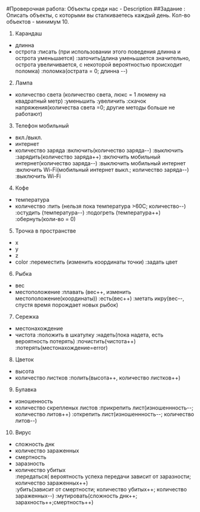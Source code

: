 #Проверочная работа: Объекты среди нас - Description
##Задание : Описать объекты, с которыми вы сталкиваетесь каждый день.
Кол-во объектов - минимум 10.
 
1. Карандаш
- длинна
- острота
:писать (при использовании этого поведения длинна и острота уменьшается)
:заточить(длина уменьшается значительно, острота увеличивается, с некоторой вероятностью происходит поломка)
:поломка(острата = 0; длинна --)

2. Лампа
- количество света (количество света,  люкс = 1 люмену на квадратный метр)
:уменьшить
:увеличить
:скачок напряжения(количества света =0; другие методы больше не работают)

3. Телефон мобильный
- вкл./выкл.
- интернет
- количество заряда
:включить(количество заряда--)
:выключить
:зарядить(количество заряда++)
:включить мобильный интернет(количество заряда--)
:выключить мобильный интернет
:включить Wi-Fi(мобильный интернет выкл.; количество заряда--)
:выключить Wi-Fi

4. Кофе
- температура
- количество
:пить (нельзя пока температура >60C; количество--)
:остудить (температура--)
:подогреть (температура++)
:обернуть(коли-во = 0)

5. Трочка в пространстве
- х
- у
- z
- color
:переместить (изменить координаты точки)
:задать цвет

6. Рыбка
- вес
- местоположение
:плавать (вес++, изменить местоположение(координаты))
:есть(вес++)
:метать икру(вес--, спустя время порождает новых рыбок)

7. Сережка
- местонахождение
- чистота
:положить в шкатулку
:надеть(пока надета, есть вероятность потерять)
:почистить(чистота++)
:потерять(местонахождение=error)

8. Цветок
- высота
- количество листков
:полить(высота++, количество листков++)

9. Булавка
- изношенность
- количество скрепленых листов
:прикрепить лист(изношеннность--; количество литов++)
:открепить лист(изношеннность--; количество литов--)

10. Вирус
- сложность днк
- количество зараженных
- смертность
- заразность
- количество убитых\
:передаться( вероятность успеха передачи зависит от заразности; количество зараженных++)\
:убить(зависит от смертности; количество убитых++; количество зараженных--)
:мутировать(сложность днк++; зарахность++;смертность++)


